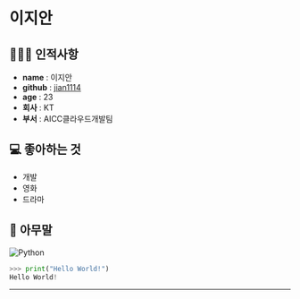 # 이지안

## 👩🏻‍💻 인적사항

- <strong>name</strong> : 이지안
- <strong>github</strong> : [jian1114](https://github.com/jian1114)
- <strong>age</strong> : 23
- <strong>회사</strong> : KT
- <strong>부서</strong> : AICC클라우드개발팀


## 💻 좋아하는 것

- 개발
- 영화
- 드라마


## 💬 아무말

![Python](https://img.shields.io/badge/python-3670A0?style=for-the-badge&logo=python&logoColor=ffdd54)

```python
>>> print("Hello World!")
Hello World!
```

---
